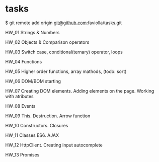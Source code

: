 # tasks

$ git remote add origin git@github.com:faviolla/tasks.git

HW_01
Strings & Numbers

HW_02
Objects & Comparison operators

HW_03
Switch case, conditional(ternary) operator, loops

HW_04
Functions

HW_05
Higher order functions, array mathods, (todo: sort)

HW_06
DOM/BOM starting

HW_07
Creating DOM elements. Adding elements on the page. Working with atributes

HW_08
Events

HW_09
This. Destruction. Arrow function

HW_10
Constructors. Closures

HW_11
Classes ES6. AJAX

HW_12
HttpClient. Creating input autocomplete

HW_13
Promises
